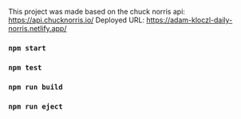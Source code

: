 This project was made based on the chuck norris api: https://api.chucknorris.io/
Deployed URL: https://adam-kloczl-daily-norris.netlify.app/

### `npm start`

### `npm test`

### `npm run build`

### `npm run eject`

